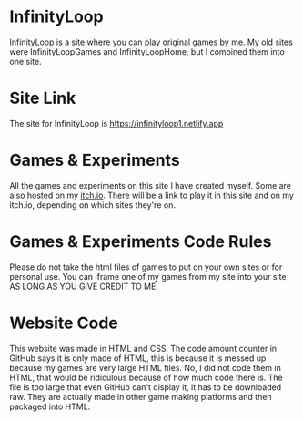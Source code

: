 # InfinityLoop
InfinityLoop is a site where you can play original games by me.
My old sites were InfinityLoopGames and InfinityLoopHome, but I combined them into one site.

# Site Link
The site for InfinityLoop is
https://infinityloop1.netlify.app

# Games & Experiments
All the games and experiments on this site I have created myself. Some are also hosted on my <a href=https://infinityloopgames.itch.io>itch.io</a>.
There will be a link to play it in this site and on my itch.io, depending on which sites they're on.

# Games & Experiments Code Rules
Please do not take the html files of games to put on your own sites or for personal use. You can Iframe one of my games from my site into your site AS LONG AS YOU GIVE CREDIT TO ME.

# Website Code
This website was made in HTML and CSS. 
The code amount counter in GitHub says it is only made of HTML, this is because it is messed up because my games are very large HTML files.  No, I did not code them in HTML, that would be ridiculous because of how much code there is. The file is too large that even GitHub can't display it, it has to be downloaded raw. They are actually made in other game making platforms and then packaged into HTML.
